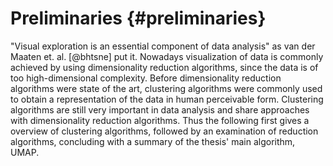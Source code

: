 # Preliminaries {#preliminaries}
"Visual exploration is an essential component of data analysis" as van der Maaten et. al. [@bhtsne] put it.
Nowadays visualization of data is commonly achieved by using dimensionality reduction algorithms, since the data is of too high-dimensional complexity.
Before dimensionality reduction algorithms were state of the art, clustering algorithms were commonly used to obtain a representation of the data in human perceivable form.
Clustering algorithms are still very important in data analysis and share approaches with dimensionality reduction algorithms.
Thus the following first gives a overview of clustering algorithms, followed by an examination of reduction algorithms, concluding with a summary of the thesis' main algorithm, UMAP.
